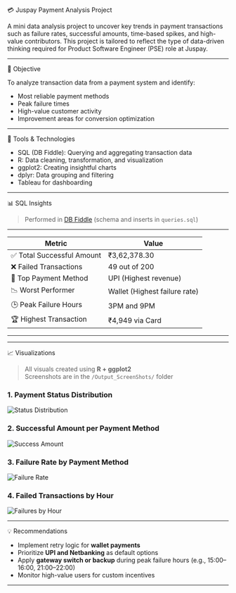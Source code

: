 💳 Juspay Payment Analysis Project

A mini data analysis project to uncover key trends in payment transactions such as failure rates, successful amounts, time-based spikes, and high-value contributors. This project is tailored to reflect the type of data-driven thinking required for Product Software Engineer (PSE) role at Juspay.

---

📌 Objective

To analyze transaction data from a payment system and identify:
- Most reliable payment methods
- Peak failure times
- High-value customer activity
- Improvement areas for conversion optimization

---

🧰 Tools & Technologies

- SQL (DB Fiddle): Querying and aggregating transaction data
- R: Data cleaning, transformation, and visualization
- ggplot2: Creating insightful charts
- dplyr: Data grouping and filtering
- Tableau for dashboarding

---

📊 SQL Insights

> Performed in [DB Fiddle](https://db-fiddle.com/) (schema and inserts in `queries.sql`)
--------------------------------------------------------------
| Metric                      | Value                        |
|-----------------------------|------------------------------|
| ✅ Total Successful Amount | ₹3,62,378.30                  |
| ❌ Failed Transactions     | 49 out of 200                 |
| 🏦 Top Payment Method      | UPI (Highest revenue)         |
| 📉 Worst Performer         | Wallet (Highest failure rate) |
| 🕒 Peak Failure Hours      | 3PM and 9PM                   |
| 🏆 Highest Transaction     | ₹4,949 via Card               |
---------------------------------------------------------------
---

📈 Visualizations

> All visuals created using **R + ggplot2**  
> Screenshots are in the `/Output_ScreenShots/` folder

### 1. Payment Status Distribution
![Status Distribution](Output_ScreenShots/Plot_1.png)

### 2. Successful Amount per Payment Method
![Success Amount](Output_ScreenShots/Plot_2.png)

### 3. Failure Rate by Payment Method
![Failure Rate](Output_ScreenShots/Plot_3.png)

### 4. Failed Transactions by Hour
![Failures by Hour](Output_ScreenShots/Plot_4.png)

---

💡 Recommendations

- Implement retry logic for **wallet payments**
- Prioritize **UPI and Netbanking** as default options
- Apply **gateway switch or backup** during peak failure hours (e.g., 15:00–16:00, 21:00–22:00)
- Monitor high-value users for custom incentives

---



